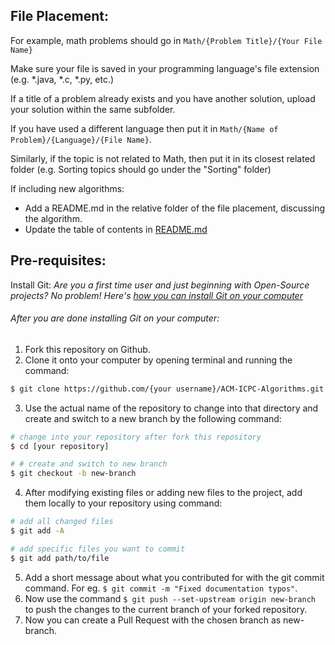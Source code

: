 ## File Placement:

For example, math problems should go in `Math/{Problem Title}/{Your File Name}`

Make sure your file is saved in your programming language's file extension (e.g. *.java, *.c, *.py, etc.)

If a title of a problem already exists and you have another solution, upload your solution within the same subfolder.

If you have used a different language then put it in `Math/{Name of Problem}/{Language}/{File Name}`.

Similarly, if the topic is not related to Math, then put it in its closest related folder (e.g. Sorting topics should go under the "Sorting" folder)


If including new algorithms: 
* Add a README.md in the relative folder of the file placement, discussing the algorithm. 
* Update the table of contents in [README.md](https://github.com/matthewsamuel95/ACM-ICPC-Algorithms/blob/master/README.md)


## Pre-requisites:
Install Git: 
*Are you a first time user and just beginning with Open-Source projects? No problem! Here's [how you can install Git on your computer](https://www.digitalocean.com/community/tutorials/how-to-contribute-to-open-source-getting-started-with-git)*
###### After you are done installing Git on your computer:
1. Fork this repository on Github.
2. Clone it onto your computer by opening terminal and running the command:
  ```bash
  $ git clone https://github.com/{your username}/ACM-ICPC-Algorithms.git
  ```
3. Use the actual name of the repository to change into that directory and create and switch to a new branch by the following command:
  ```bash
  # change into your repository after fork this repository
  $ cd [your repository]
  
  # # create and switch to new branch
  $ git checkout -b new-branch
  ```
4. After modifying existing files or adding new files to the project, add them locally to your repository using command:
  ```bash
  # add all changed files
  $ git add -A

  # add specific files you want to commit
  $ git add path/to/file
  ```
5. Add a short message about what you contributed for with the git commit command. For eg. `$ git commit -m "Fixed documentation typos"`.
6. Now use the command `$ git push --set-upstream origin new-branch` to push the changes to the current branch of your forked repository.
7. Now you can create a Pull Request with the chosen branch as new-branch.
